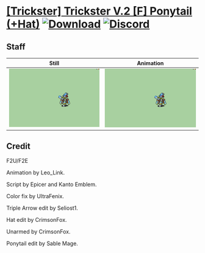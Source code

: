 # [\[Trickster\] Trickster V.2 \[F\] Ponytail \(+Hat\)](./) [![Download](https://img.shields.io/badge/Download--red?style=social&logo=github)](https://minhaskamal.github.io/DownGit/#/home?url=https://github.com/Klokinator/FE-Repo/tree/main/Battle%20Animations%2FInfantry%20-%20(Swd)%20Thieves%2C%20Rogues%2C%20Assassins%2F%5BTrickster%5D%20Trickster%20V.2%20%5BF%5D%20Ponytail%20(%2BHat)%2F7.%20Staff) [![Discord](https://img.shields.io/badge/Discord--blue?style=social&logo=discord)](https://discord.gg/C7VNGnyTPA)

## Staff

| Still | Animation |
| :---: | :-------: |
| ![Staff still](./Staff_000.png) | ![Staff](./Staff.gif) |

## Credit

F2U/F2E

Animation by Leo_Link.

Script by Epicer and Kanto Emblem.

Color fix by UltraFenix.

Triple Arrow edit by Seliost1.

Hat edit by CrimsonFox.

Unarmed by CrimsonFox.

Ponytail edit by Sable Mage.
